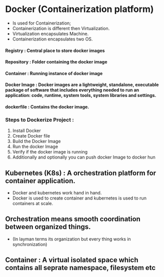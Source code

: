 # Docker (Containerization platform) 
* Is used for Containerization;
* Containerization is different then Virtualization.
* Virtualization encapsulates Machine.
* Containerization encapsulates two OS.

#### Registry : Central place to store docker images
#### Repository : Folder containing the docker image
#### Container : Running instance of docker image 
#### Docker Image : Docker images are a lightweight, standalone, executable package of software that includes everything needed to run an application: code, runtime, system tools, system libraries and settings. 
#### dockerfile : Contains the docker image.


### Steps to Dockerize Project :
1) Install Docker 
2) Create Docker file 
3) Build the Docker Image
4) Run the docker Image 
5) Verify if the docker image is running 
6) Additionally and optionally you can push docker Image to docker hun


## Kubernetes (K8s) : A orchestration platform for container application. 
* Docker and kubernetes work hand in hand.
* Docker is used to create container and kubernetes is used to run containers at scale.


## Orchestration means smooth coordination between organized things. 
* (In layman terms its organization but every thing works in synchronization) 


## Container : A virtual isolated space which contains all seprate namespace, filesystem etc 
